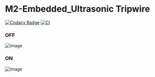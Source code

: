# M2-Embedded_Ultrasonic Tripwire
[![Codacy Badge](https://api.codacy.com/project/badge/Grade/0a65a06aa9674c88bf3e929fe39d846f)](https://app.codacy.com/gh/shaiksajid8008/M2-Embedded_Ultrasonic-Tripwire?utm_source=github.com&utm_medium=referral&utm_content=shaiksajid8008/M2-Embedded_Ultrasonic-Tripwire&utm_campaign=Badge_Grade_Settings)
[![CI](https://github.com/shaiksajid8008/M2-Embedded_Ultrasonic-Tripwire/actions/workflows/main.yml/badge.svg)](https://github.com/shaiksajid8008/M2-Embedded_Ultrasonic-Tripwire/actions/workflows/main.yml)
### OFF
![image](https://user-images.githubusercontent.com/91029826/144368442-4565e888-4cf0-4dd4-8e62-5d31654e1dd5.png)
### ON
![image](https://user-images.githubusercontent.com/91029826/144378249-08c3fd8f-ac64-4d57-bf84-5a199f439f51.png)
